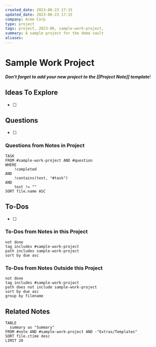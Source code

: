 ```yaml
---
created_date: 2023-06-23 17:15
updated_date: 2023-06-23 17:15
company: Acme Corp
type: project
tags: project, 2023-06, sample-work-project,
summary: A sample project for the demo vault
aliases: 
---
```


# Sample Work Project

***Don't forget to add your new project to the [[Project Note]] template***!

## Ideas To Explore

- [ ] 

## Questions

- [ ] 

### Questions from Notes in Project

```dataview
TASK
FROM #sample-work-project AND #question
WHERE 
	!completed
AND
    !contains(text, "#task")
AND 
	text != ""
SORT file.name ASC
```

## To-Dos

- [ ] 

### To-Dos from Notes in this Project

```tasks
not done
tag includes #sample-work-project 
path includes sample-work-project
sort by due asc
```

### To-Dos from Notes Outside this Project

```tasks
not done
tag includes #sample-work-project
path does not include sample-work-project
sort by due asc
group by filename
```

## Related Notes

```dataview
TABLE 
  summary as "Summary"
FROM #note AND #sample-work-project AND -"Extras/Templates"
SORT file.ctime desc
LIMIT 20
```

